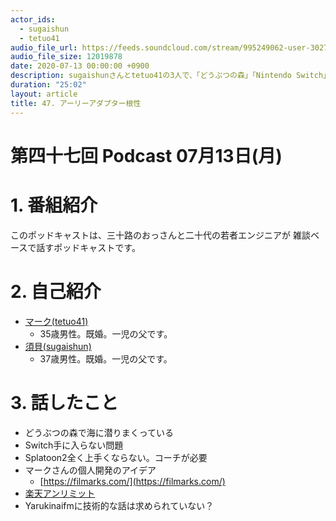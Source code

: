 ```yaml
---
actor_ids:
  - sugaishun
  - tetuo41
audio_file_url: https://feeds.soundcloud.com/stream/995249062-user-302747142-yarukinai-47-2020-07-13.mp3
audio_file_size: 12019878
date: 2020-07-13 00:00:00 +0900
description: sugaishunさんとtetuo41の3人で、「どうぶつの森」「Nintendo Switch」「楽天UNLIMIT」について話しました。
duration: "25:02"
layout: article
title: 47. アーリーアダプター根性
---
```


# 第四十七回 Podcast 07月13日(月)

# 1. 番組紹介
  このポッドキャストは、三十路のおっさんと二十代の若者エンジニアが
  雑談ベースで話すポッドキャストです。

# 2. 自己紹介
- [マーク(tetuo41)](https://twitter.com/tetuo41)
  - 35歳男性。既婚。一児の父です。
- [須貝(sugaishun)](https://twitter.com/sugaishun)
  - 37歳男性。既婚。一児の父です。

# 3. 話したこと
- どうぶつの森で海に潜りまくっている
- Switch手に入らない問題
- Splatoon2全く上手くならない。コーチが必要
- マークさんの個人開発のアイデア
  - [https://filmarks.com/](https://filmarks.com/)
- [楽天アンリミット](https://network.mobile.rakuten.co.jp/fee/un-limit/)
- Yarukinaifmに技術的な話は求められていない？

